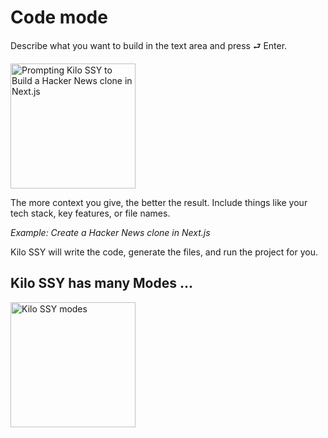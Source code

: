 # Code mode

Describe what you want to build in the text area and press ⮐ Enter.

<img src="images/hn-nextjs.png" width='200' alt="Prompting Kilo SSY to Build a Hacker News clone in Next.js" />

The more context you give, the better the result. Include things like your tech stack, key features, or file names.

_Example: Create a Hacker News clone in Next.js_

Kilo SSY will write the code, generate the files, and run the project for you.

## Kilo SSY has many Modes ...

<img src="images/modes.gif" width='200' alt="Kilo SSY modes" />
